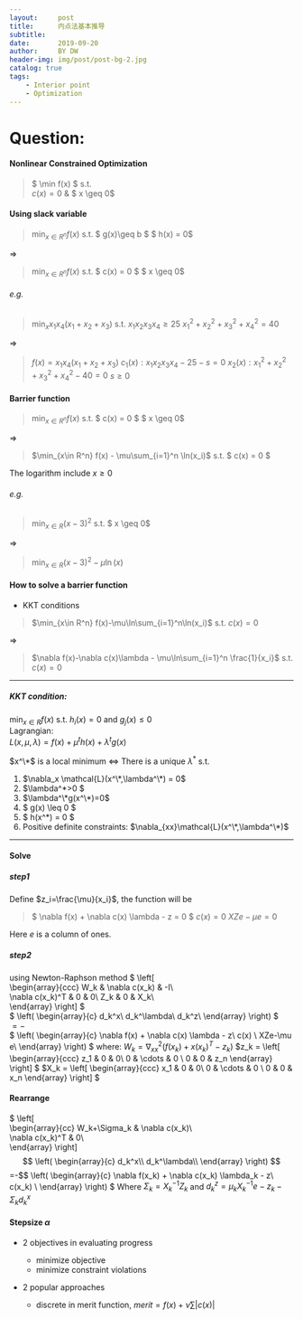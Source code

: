 ```yaml
---
layout:     post
title:      内点法基本推导
subtitle:   
date:       2019-09-20
author:     BY DW
header-img: img/post/post-bg-2.jpg
catalog: true
tags:
    - Interior point
    - Optimization
---
```


# Question:  
#### Nonlinear Constrained Optimization
>$ \min f(x) $
s.t.  
$c(x)=0$ & $ x \geq 0$  

#### Using slack variable  

>$\min_{x\in R^n} f(x)$
s.t.
$ g(x)\geq b $
$ h(x) = 0$ 

$\Rightarrow$

>$\min_{x\in R^n} f(x)$
s.t.
$ c(x) = 0 $
$ x \geq 0$ 

###### e.g.
> $\min_x x_1 x_4(x_1+x_2+x_3)$
s.t.
$x_1 x_2 x_3 x_4 \geq 25$
$x_1^2 + x_2^2 + x_3^2 + x_4^2 = 40$

$\Rightarrow$

> $f(x) = x_1 x_4(x_1+x_2+x_3)$
$c_1(x) : x_1 x_2 x_3 x_4 - 25 - s = 0$
$x_2(x) : x_1^2 + x_2^2 + x_3^2 + x_4^2 - 40 = 0$
$s \geq 0$

#### Barrier function
>$\min_{x\in R^n} f(x)$
s.t.
$ c(x) = 0 $
$ x \geq 0$ 

$\Rightarrow$

>$\min_{x\in R^n} f(x) - \mu\sum_{i=1}^n \ln(x_i)$
s.t.
$ c(x) = 0 $

The logarithm include $x\geq 0$

###### e.g.
>$\min_{x\in R} (x-3)^2$
s.t.
$ x \geq 0$

$\Rightarrow$

>$\min_{x\in R} (x-3)^2 - \mu\ln(x)$

#### How to solve a barrier function  
+ KKT conditions  

> $\min_{x\in R^n} f(x)-\mu\ln\sum_{i=1}^n\ln(x_i)$
s.t.
$c(x)=0$

$\Rightarrow$

> $\nabla f(x)-\nabla c(x)\lambda - \mu\ln\sum_{i=1}^n \frac{1}{x_i}$
s.t.
$c(x)=0$  
  
***  

##### KKT condition:  
$\min_{x\in R} f(x)$ s.t. $h_i(x)=0$ and $g_j(x)\leq 0$  
Lagrangian:  
$L(x,\mu,\lambda) = f(x)+\mu^th(x) + \lambda^t g(x)$  

$x^\*$ is a local minimum $\Leftrightarrow$ There is a unique $\lambda^*$ s.t.   
1. $\nabla_x \mathcal{L}(x^\*,\lambda^\*) = 0$
2. $\lambda^\*>0 $
3. $\lambda^\*g(x^\*)=0$
4. $ g(x) \leq 0 $
5. $ h(x^\*) = 0 $
6. Positive definite constraints: $\nabla_{xx}\mathcal{L}(x^\*,\lambda^\*)$  

---

#### Solve 
##### step1
Define $z_i=\frac{\mu}{x_i}$, the function will be
>$ \nabla f(x) + \nabla c(x) \lambda - z = 0 $
$c(x) = 0$
$XZe-\mu e = 0$

Here $e$ is a column of ones.

##### step2
using Newton-Raphson method
$
\left[                 
  \begin{array}{ccc}
    W_k & \nabla c(x_k) & -I\\  
    \nabla c(x_k)^T & 0 & 0\\
    Z_k & 0 & X_k\\  
  \end{array}
\right]
$  
$
\left(
    \begin{array}{c}
    d_k^x\\
    d_k^\lambda\\
    d_k^z\\
    \end{array}
\right)
$  
$=-$  
$
\left(
    \begin{array}{c}
    \nabla f(x) + \nabla c(x) \lambda - z\\
    c(x) \\
    XZe-\mu e\\
    \end{array}
\right)
$
where:
$W_k = \nabla_{xx}^2 (f(x_k)+x(x_k)^T -z_k)$
$z_k = 
\left[
    \begin{array}{ccc}
    z_1 & 0 & 0\\
    0 & \cdots & 0 \\
    0 & 0 & z_n
    \end{array}
\right]
$
$X_k = 
\left[
    \begin{array}{ccc}
    x_1 & 0 & 0\\
    0 & \cdots & 0 \\
    0 & 0 & x_n
    \end{array}
\right]
$

#### Rearrange
$
\left[                 
  \begin{array}{cc}
    W_k+\Sigma_k & \nabla c(x_k)\\  
    \nabla c(x_k)^T & 0\\  
  \end{array}
\right]
$$
\left(
    \begin{array}{c}
    d_k^x\\
    d_k^\lambda\\
    \end{array}
\right)
$$=-$$
\left(
    \begin{array}{c}
    \nabla f(x_k) + \nabla c(x_k) \lambda_k - z\\
    c(x_k) \\
    \end{array}
\right)
$
Where $\Sigma_k = X_k^{-1}Z_k$
and $d_k^z = \mu_kX_k^{-1}e-z_k-\Sigma_kd_k^x$

#### Stepsize $\alpha$
+ 2 objectives in evaluating progress
  * minimize objective
  * minimize constraint violations

+ 2 popular approaches
  * discrete in merit function, $merit =f(x)+\nu \sum|c(x)|$